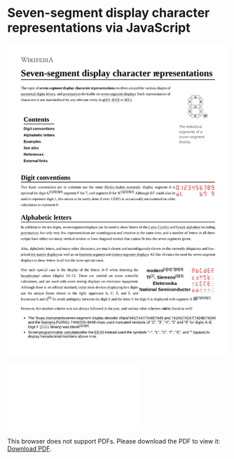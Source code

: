 # Seven-segment display character representations via JavaScript
![](sevenseg.png)

<object data="sevn.pdf" type="application/pdf" width="700px" height="700px">
    <embed src="sevn.pdf">
        <p>This browser does not support PDFs. Please download the PDF to view it: <a href="sevn.pdf">Download PDF</a>.</p>
    </embed>
</object>